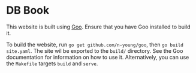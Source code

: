 # DB Book

This website is built using [Goo](https://github.com/n-young/goo). Ensure that you have Goo installed to build it.

To build the website, run `go get github.com/n-young/goo`, then `go build site.yaml`. The site wil be exported to the `build/` directory. See the Goo documentation for information on how to use it. Alternatively, you can use the `Makefile` targets `build` and `serve`.
